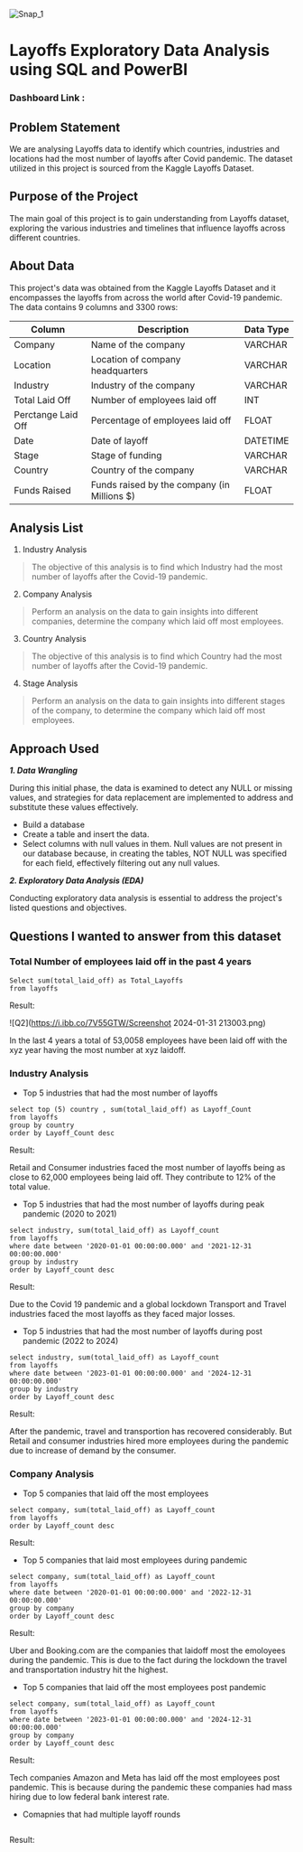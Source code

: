 ![Snap_1](https://th-i.thgim.com/public/incoming/jjcduw/article66211652.ece/alternates/LANDSCAPE_1200/iStock-1217160806.jpg)

# Layoffs Exploratory Data Analysis using SQL and PowerBI

### Dashboard Link : 

## Problem Statement

We are analysing Layoffs data to identify which countries, industries and locations had the most number of layoffs after Covid pandemic. The dataset utilized in this project is sourced from the Kaggle Layoffs Dataset.

## Purpose of the Project
The main goal of this project is to gain understanding from Layoffs dataset, exploring the various industries and timelines that influence layoffs across different countries.


## About Data
This project's data was obtained from the Kaggle Layoffs Dataset and it encompasses the layoffs from across the world after Covid-19 pandemic. The data contains 9 columns and 3300 rows:

| Column | Description | Data Type| 
| ------ |  ----------| ----------|
| Company| Name of the company | VARCHAR|
| Location|Location of company headquarters| VARCHAR|
|Industry|Industry of the company| VARCHAR|
|Total Laid Off|Number of employees laid off|INT|
|Perctange Laid Off|Percentage of employees laid off| FLOAT|
|Date|Date of layoff|DATETIME|
|Stage|Stage of funding| VARCHAR|
|Country|Country of the company | VARCHAR|
|Funds Raised| Funds raised by the company (in Millions $)| FLOAT|

## Analysis List

1.	Industry Analysis
   
> The objective of this analysis is to find which Industry had the most number of layoffs after the Covid-19 pandemic.

2.	Company Analysis

> Perform an analysis on the data to gain insights into different companies, determine the company which laid off most employees.


3.	Country Analysis

> The objective of this analysis is to find which Country had the most number of layoffs after the Covid-19 pandemic.


4. Stage Analysis

> Perform an analysis on the data to gain insights into different stages of the company, to determine the company which laid off most employees.

## Approach Used
***1.	Data Wrangling***

During this initial phase, the data is examined to detect any NULL or missing values, and strategies for data replacement are implemented to address and substitute these values effectively.
- Build a database
- Create a table and insert the data.
- Select columns with null values in them. Null values are not present in our database because, in creating the tables, NOT NULL was specified for each field, effectively filtering out any null values.

***2.  Exploratory Data Analysis (EDA)***

Conducting exploratory data analysis is essential to address the project's listed questions and objectives.

## Questions I wanted to answer from this dataset
### Total Number of employees laid off in the past 4 years
```mysql
Select sum(total_laid_off) as Total_Layoffs
from layoffs
```
Result:

![Q2](https://i.ibb.co/7V55GTW/Screenshot 2024-01-31 213003.png)

In the last 4 years a total of 53,0058 employees have been laid off with the xyz year having the most number at xyz laidoff.

### Industry Analysis
- Top 5 industries that had the most number of layoffs

```mysql
select top (5) country , sum(total_laid_off) as Layoff_Count 
from layoffs
group by country
order by Layoff_Count desc
```
Result:

Retail and Consumer industries faced the most number of layoffs being as close to 62,000 employees being laid off. They contribute to 12% of the total value.

- Top 5 industries that had the most number of layoffs during peak pandemic (2020 to 2021)
```mysql
select industry, sum(total_laid_off) as Layoff_count
from layoffs
where date between '2020-01-01 00:00:00.000' and '2021-12-31 00:00:00.000'
group by industry
order by Layoff_count desc
```
Result: 

Due to the Covid 19 pandemic and a global lockdown Transport and Travel industries faced the most layoffs as they faced major losses. 

- Top 5 industries that had the most number of layoffs during post pandemic (2022 to 2024)

```mysql
select industry, sum(total_laid_off) as Layoff_count
from layoffs
where date between '2023-01-01 00:00:00.000' and '2024-12-31 00:00:00.000'
group by industry
order by Layoff_count desc
```
Result:

After the pandemic, travel and transportion has recovered considerably. But Retail and consumer industries hired more employees during the pandemic due to increase of demand by the consumer.

### Company Analysis
- Top 5 companies that laid off the most employees

```mysql
select company, sum(total_laid_off) as Layoff_count
from layoffs
order by Layoff_count desc
```

Result:

- Top 5 companies that laid most employees during pandemic

```mysql
select company, sum(total_laid_off) as Layoff_count
from layoffs
where date between '2020-01-01 00:00:00.000' and '2022-12-31 00:00:00.000'
group by company
order by Layoff_count desc
```

Result:

Uber and Booking.com are the companies that laidoff most the emoloyees during the pandemic. This is due to the fact during the lockdown the travel and transportation industry hit the highest.


- Top 5 companies that laid off the most employees post pandemic

```mysql
select company, sum(total_laid_off) as Layoff_count
from layoffs
where date between '2023-01-01 00:00:00.000' and '2024-12-31 00:00:00.000'
group by company
order by Layoff_count desc
```

Result:

Tech companies Amazon and Meta has laid off the most employees post pandemic. This is because during the pandemic these companies had mass hiring due to low federal bank interest rate. 

- Comapnies that had multiple layoff rounds

```mysql
```
Result:


